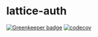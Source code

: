 # lattice-auth

[![Greenkeeper badge](https://badges.greenkeeper.io/openlattice/lattice-auth.svg)](https://greenkeeper.io/)
[![codecov](https://codecov.io/gh/openlattice/lattice-auth/branch/master/graph/badge.svg)](https://codecov.io/gh/openlattice/lattice-auth)
